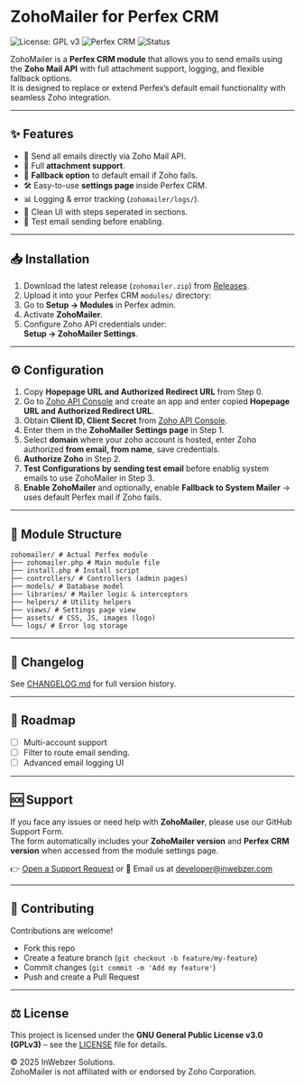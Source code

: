 # ZohoMailer for Perfex CRM

![License: GPL v3](https://img.shields.io/badge/License-GPLv3-blue.svg)
![Perfex CRM](https://img.shields.io/badge/Perfex-CRM-orange)
![Status](https://img.shields.io/badge/Status-Active-brightgreen)

ZohoMailer is a **Perfex CRM module** that allows you to send emails using the **Zoho Mail API** with full attachment support, logging, and flexible fallback options.  
It is designed to replace or extend Perfex’s default email functionality with seamless Zoho integration.

---

## ✨ Features

- 📩 Send all emails directly via Zoho Mail API.  
- 📎 Full **attachment support**.  
- 🔄 **Fallback option** to default email if Zoho fails.  
- 🛠 Easy-to-use **settings page** inside Perfex CRM.  
- 📊 Logging & error tracking (`zohomailer/logs/`).  
- 🎨 Clean UI with steps seperated in sections.  
- 📱 Test email sending before enabling.  

---

## 📥 Installation

1. Download the latest release (`zohomailer.zip`) from [Releases](../../releases).  
2. Upload it into your Perfex CRM `modules/` directory:  
3. Go to **Setup → Modules** in Perfex admin.  
4. Activate **ZohoMailer**.  
5. Configure Zoho API credentials under:  
**Setup → ZohoMailer Settings**.  

---

## ⚙️ Configuration

1. Copy **Hopepage URL and Authorized Redirect URL** from Step 0.
2. Go to [Zoho API Console](https://api-console.zoho.com/) and create an app and enter copied **Hopepage URL and Authorized Redirect URL**.
3. Obtain **Client ID, Client Secret** from [Zoho API Console](https://api-console.zoho.com/).  
4. Enter them in the **ZohoMailer Settings page** in Step 1.
5. Select **domain** where your zoho account is hosted, enter Zoho authorized **from email, from name**, save credentials.
6. **Authorize Zoho** in Step 2.
7. **Test Configurations by sending test email** before enablig system emails to use ZohoMailer in Step 3.
8. **Enable ZohoMailer** and optionally, enable **Fallback to System Mailer** → uses default Perfex mail if Zoho fails.

---

## 📂 Module Structure
```
zohomailer/ # Actual Perfex module
├── zohomailer.php # Main module file
├── install.php # Install script
├── controllers/ # Controllers (admin pages)
├── models/ # Database model
├── libraries/ # Mailer logic & interceptors
├── helpers/ # Utility helpers
├── views/ # Settings page view
├── assets/ # CSS, JS, images (logo)
└── logs/ # Error log storage
```
---

## 📝 Changelog

See [CHANGELOG.md](CHANGELOG.md) for full version history.

---

## 🚀 Roadmap

- [ ] Multi-account support  
- [ ] Filter to route email sending.  
- [ ] Advanced email logging UI    

---

## 🆘 Support

If you face any issues or need help with **ZohoMailer**, please use our GitHub Support Form.  
The form automatically includes your **ZohoMailer version** and **Perfex CRM version** when accessed from the module settings page.

👉 [Open a Support Request](https://github.com/InWebzer/ZohoMailer/issues/new?template=support.yml) or 📩 Email us at developer@inwebzer.com

---

## 🤝 Contributing

Contributions are welcome!  
- Fork this repo  
- Create a feature branch (`git checkout -b feature/my-feature`)  
- Commit changes (`git commit -m 'Add my feature'`)  
- Push and create a Pull Request  

---

## ⚖️ License

This project is licensed under the **GNU General Public License v3.0 (GPLv3)** – see the [LICENSE](LICENSE) file for details.  

© 2025 InWebzer Solutions.  
ZohoMailer is not affiliated with or endorsed by Zoho Corporation.








